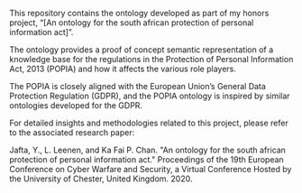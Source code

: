 This repository contains the ontology developed as part of my honors project, “[An ontology for the south african protection of personal information act]”. 

The ontology provides a proof of concept semantic representation of a knowledge base for the regulations in the Protection of Personal Information Act, 2013 (POPIA) and how it affects the various role players. 

The POPIA is closely aligned with the European Union’s General Data Protection Regulation (GDPR), and the POPIA ontology is inspired by similar ontologies developed for the GDPR.

For detailed insights and methodologies related to this project, please refer to the associated research paper:

Jafta, Y., L. Leenen, and Ka Fai P. Chan. "An ontology for the south african protection of personal information act." Proceedings of the 19th European Conference on Cyber Warfare and Security, a Virtual Conference Hosted by the University of Chester, United Kingdom. 2020.
